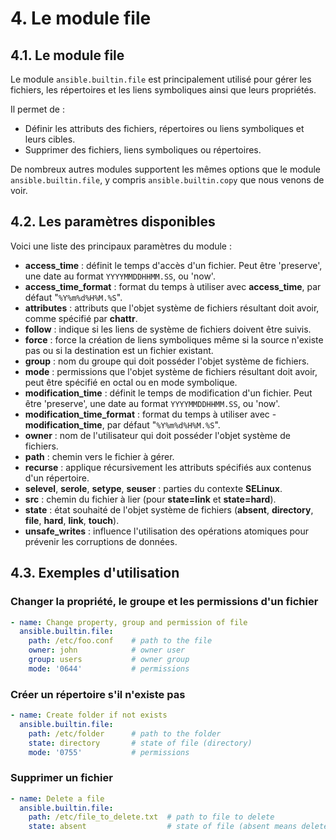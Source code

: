 # 4. Le module file

## 4.1. Le module file

Le module `ansible.builtin.file` est principalement utilisé pour gérer les fichiers, les répertoires et les liens symboliques ainsi que leurs propriétés.

Il permet de :

- Définir les attributs des fichiers, répertoires ou liens symboliques et leurs cibles.
- Supprimer des fichiers, liens symboliques ou répertoires.

De nombreux autres modules supportent les mêmes options que le module `ansible.builtin.file`, y compris `ansible.builtin.copy` que nous venons de voir.

## 4.2. Les paramètres disponibles

Voici une liste des principaux paramètres du module :

- **access_time** : définit le temps d'accès d'un fichier. Peut être 'preserve', une date au format `YYYYMMDDHHMM.SS`, ou 'now'.
- **access_time_format** : format du temps à utiliser avec **access_time**, par défaut "`%Y%m%d%H%M.%S`".
- **attributes** : attributs que l'objet système de fichiers résultant doit avoir, comme spécifié par **chattr**.
- **follow** : indique si les liens de système de fichiers doivent être suivis.
- **force** : force la création de liens symboliques même si la source n'existe pas ou si la destination est un fichier existant.
- **group** : nom du groupe qui doit posséder l'objet système de fichiers.
- **mode** : permissions que l'objet système de fichiers résultant doit avoir, peut être spécifié en octal ou en mode symbolique.
- **modification_time** : définit le temps de modification d'un fichier. Peut être 'preserve', une date au format `YYYYMMDDHHMM.SS`, ou 'now'.
- **modification_time_format** : format du temps à utiliser avec - **modification_time**, par défaut "`%Y%m%d%H%M.%S`".
- **owner** : nom de l'utilisateur qui doit posséder l'objet système de fichiers.
- **path** : chemin vers le fichier à gérer.
- **recurse** : applique récursivement les attributs spécifiés aux contenus d'un répertoire.
- **selevel**, **serole**, **setype**, **seuser** : parties du contexte **SELinux**.
- **src** : chemin du fichier à lier (pour **state=link** et **state=hard**).
- **state** : état souhaité de l'objet système de fichiers (**absent**, **directory**, **file**, **hard**, **link**, **touch**).
- **unsafe_writes** : influence l'utilisation des opérations atomiques pour prévenir les corruptions de données.

## 4.3. Exemples d'utilisation

### Changer la propriété, le groupe et les permissions d'un fichier

```YAML
- name: Change property, group and permission of file
  ansible.builtin.file:
    path: /etc/foo.conf    # path to the file
    owner: john            # owner user
    group: users           # owner group
    mode: '0644'           # permissions
```

### Créer un répertoire s'il n'existe pas

```YAML
- name: Create folder if not exists
  ansible.builtin.file:
    path: /etc/folder      # path to the folder
    state: directory       # state of file (directory)
    mode: '0755'           # permissions
```

### Supprimer un fichier

```YAML
- name: Delete a file
  ansible.builtin.file:
    path: /etc/file_to_delete.txt  # path to file to delete
    state: absent                  # state of file (absent means delete)
```
